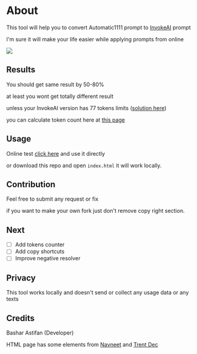 # About
This tool will help you to convert Automatic1111 prompt to [InvokeAI](https://github.com/invoke-ai/InvokeAI) prompt

I'm sure it will make your life easier while applying prompts from online

<img src="https://github.com/basharast/A2IPrompt/assets/3244951/9ed14aa6-0dd6-4938-9c19-d6a21a0b68ca">

## Results
You should get same result by 50-80%

at least you wont get totally different result

unless your InvokeAI version has 77 tokens limits ([solution here](https://github.com/invoke-ai/InvokeAI/pull/2896))

you can calculate token count here at [this page](https://platform.openai.com/tokenizer)

## Usage
Online test [click here](https://basharast.github.io/A2IPrompt/) and use it directly

or download this repo and open `index.html` it will work locally.

## Contribution
Feel free to submit any request or fix

if you want to make your own fork just don't remove copy right section.

## Next

- [ ] Add tokens counter
- [ ] Add copy shortcuts
- [ ] Improve negative resolver

## Privacy 
This tool works locally and doesn't send or collect any usage data or any texts

## Credits
Bashar Astifan (Developer)

HTML page has some elements from [Navneet](https://codepen.io/heynavneet/details/yXjPLw) and [Trent Dec](https://codepen.io/Trentdec/pen/YBEQKm)
